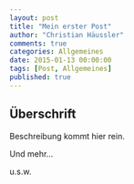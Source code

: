 ```yaml
---
layout: post
title: "Mein erster Post"
author: "Christian Häussler"
comments: true
categories: Allgemeines
date: 2015-01-13 00:00:00
tags: [Post, Allgemeines]
published: true
---
```

## Überschrift

Beschreibung kommt hier rein.

Und mehr...

u.s.w.

